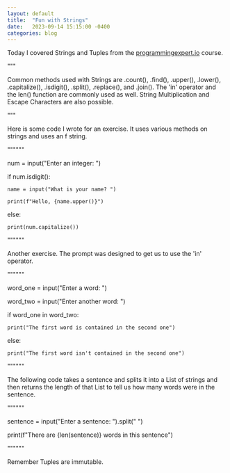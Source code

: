```yaml
---
layout: default
title:  "Fun with Strings"
date:   2023-09-14 15:15:00 -0400
categories: blog
---
```

Today I covered Strings and Tuples from the [programmingexpert.io][course-site] course. 

"""

Common methods used with Strings are .count(), .find(), .upper(), .lower(), .capitalize(), .isdigit(), .split(), .replace(), and .join(). The 'in' operator and the len() function are commonly used as well. String Multiplication and Escape Characters are also possible.

"""

Here is some code I wrote for an exercise. It uses various methods on strings and uses
an f string.

""""""

num = input("Enter an integer: ")

if num.isdigit():

    name = input("What is your name? ")

    print(f"Hello, {name.upper()}")

else:

    print(num.capitalize())

""""""

Another exercise. The prompt was designed to get us to use the 'in' operator.

""""""

word_one = input("Enter a word: ")

word_two = input("Enter another word: ")

if word_one in word_two:

    print("The first word is contained in the second one")

else:

    print("The first word isn't contained in the second one")

""""""

The following code takes a sentence and splits it into a List of strings and then 
returns the length of that List to tell us how many words were in the sentence.

""""""

sentence = input("Enter a sentence: ").split(" ")

print(f"There are {len(sentence)} words in this sentence")

""""""

Remember Tuples are immutable.

[course-site]: https://www.programmingexpert.io/index